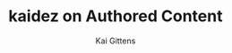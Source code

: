 ---
title: "kaidez on Authored Content"
comments: true
author: Kai Gittens
layout: post
meta-excerpt: I join lynda.com authors Morten Rand-Hendriksen, Ray Villalobos & James Williamson on the Authored Content podcast to discuss cool stuff.
permalink: /kaidez-authored-content/
category: personal
cat-name: "Personal"
has-home-img:
tags: [personal, lynda]
---